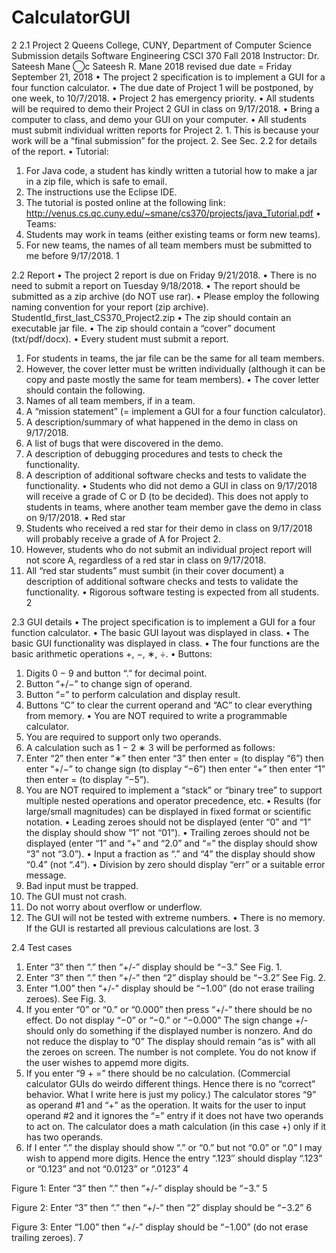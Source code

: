 # CalculatorGUI
2
2.1
Project 2
Queens College, CUNY, Department of Computer Science
Submission details
Software Engineering CSCI 370
Fall 2018 Instructor: Dr. Sateesh Mane
⃝c Sateesh R. Mane 2018
revised due date = Friday September 21, 2018
• The project 2 specification is to implement a GUI for a four function calculator.
• The due date of Project 1 will be postponed, by one week, to 10/7/2018.
• Project 2 has emergency priority.
• All students will be required to demo their Project 2 GUI in class on 9/17/2018. • Bring a computer to class, and demo your GUI on your computer.
• All students must submit individual written reports for Project 2. 1. This is because your work will be a “final submission” for the project.
2. See Sec. 2.2 for details of the report. • Tutorial:
1. For Java code, a student has kindly written a tutorial how to make a jar in a zip file, which is safe to email.
2. The instructions use the Eclipse IDE.
3. The tutorial is posted online at the following link:
      http://venus.cs.qc.cuny.edu/~smane/cs370/projects/java_Tutorial.pdf
• Teams:
1. Students may work in teams (either existing teams or form new teams).
2. For new teams, the names of all team members must be submitted to me before 9/17/2018.
1

2.2 Report
• The project 2 report is due on Friday 9/21/2018.
• There is no need to submit a report on Tuesday 9/18/2018.
• The report should be submitted as a zip archive (do NOT use rar).
• Please employ the following naming convention for your report (zip archive).
     StudentId_first_last_CS370_Project2.zip
• The zip should contain an executable jar file.
• The zip should contain a “cover” document (txt/pdf/docx).
• Every student must submit a report.
1. For students in teams, the jar file can be the same for all team members.
2. However, the cover letter must be written individually (although it can be copy and paste mostly the same for team members).
• The cover letter should contain the following.
1. Names of all team members, if in a team.
2. A “mission statement” (= implement a GUI for a four function calculator).
3. A description/summary of what happened in the demo in class on 9/17/2018.
4. A list of bugs that were discovered in the demo.
5. A description of debugging procedures and tests to check the functionality.
6. A description of additional software checks and tests to validate the functionality.
• Students who did not demo a GUI in class on 9/17/2018 will receive a grade of C or D (to be decided). This does not apply to students in teams, where another team member gave the demo in class on 9/17/2018.
• Red star
1. Students who received a red star for their demo in class on 9/17/2018 will probably
receive a grade of A for Project 2.
2. However, students who do not submit an individual project report will not score A,
regardless of a red star in class on 9/17/2018.
3. All “red star students” must sumbit (in their cover document) a description of additional software checks and tests to validate the functionality.
• Rigorous software testing is expected from all students.
 2

2.3 GUI details
• The project specification is to implement a GUI for a four function calculator.
• The basic GUI layout was displayed in class.
• The basic GUI functionality was displayed in class.
• The four functions are the basic arithmetic operations +, −, ∗, ÷.
• Buttons:
1. Digits 0 − 9 and button “.” for decimal point.
2. Button “+/−” to change sign of operand.
3. Button “=” to perform calculation and display result.
4. Buttons “C” to clear the current operand and “AC” to clear everything from memory.
• You are NOT required to write a programmable calculator.
1. You are required to support only two operands.
2. A calculation such as 1 − 2 ∗ 3 will be performed as follows:
3. Enter “2” then enter “∗” then enter “3” then enter = (to display “6”) then enter “+/−” to change sign (to display “−6”) then enter “+” then enter “1” then enter = (to display “−5”).
4. You are NOT required to implement a “stack” or “binary tree” to support multiple nested operations and operator precedence, etc.
• Results (for large/small magnitudes) can be displayed in fixed format or scientific notation.
• Leading zeroes should not be displayed (enter “0” and “1” the display should show “1” not
“01”).
• Trailing zeroes should not be displayed (enter “1” and “+” and “2.0” and “=” the display should show “3” not “3.0”).
• Input a fraction as “.” and “4” the display should show “0.4” (not “.4”).
• Division by zero should display “err” or a suitable error message.
1. Bad input must be trapped.
2. The GUI must not crash.
3. Do not worry about overflow or underflow.
4. The GUI will not be tested with extreme numbers.
• There is no memory. If the GUI is restarted all previous calculations are lost.
3

2.4 Test cases
1. Enter “3” then “.” then “+/-” display should be “−3.” See Fig. 1.
2. Enter “3” then “.” then “+/-” then “2” display should be “−3.2” See Fig. 2.
3. Enter “1.00” then “+/-” display should be “−1.00” (do not erase trailing zeroes). See Fig. 3.
4. If you enter “0” or “0.” or “0.000” then press “+/-” there should be no effect. Do not display “−0” or “−0.” or “−0.000” The sign change +/- should only do something if the displayed number is nonzero. And do not reduce the display to “0” The display should remain “as is” with all the zeroes on screen. The number is not complete. You do not know if the user wishes to appemd more digits.
5. If you enter “9 + =” there should be no calculation. (Commercial calculator GUIs do weirdo different things. Hence there is no “correct” behavior. What I write here is just my policy.) The calculator stores “9” as operand #1 and “+” as the operation. It waits for the user to input operand #2 and it ignores the “=” entry if it does not have two operands to act on. The calculator does a math calculation (in this case +) only if it has two operands.
6. If I enter “.” the display should show “.” or “0.” but not “0.0” or “.0”
I may wish to append more digits.
Hence the entry “.123′′ should display “.123” or “0.123” and not “0.0123” or “.0123”
4

 Figure 1: Enter “3” then “.” then “+/-” display should be “−3.”
5

 Figure 2: Enter “3” then “.” then “+/-” then “2” display should be “−3.2”
6

 Figure 3: Enter “1.00” then “+/-” display should be “−1.00” (do not erase trailing zeroes).
7
